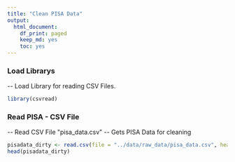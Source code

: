 ```yaml
---
title: "Clean PISA Data"
output:
  html_document:
    df_print: paged
    keep_md: yes
    toc: yes
---
```





### Load Librarys

-- Load Library for reading CSV Files.


```r
library(csvread)
```


### Read PISA - CSV File

-- Read CSV File "pisa_data.csv"
-- Gets PISA Data for cleaning



```r
pisadata_dirty <- read.csv(file = "../data/raw_data/pisa_data.csv", header = TRUE)
head(pisadata_dirty)
```

<div data-pagedtable="false">
  <script data-pagedtable-source type="application/json">
{"columns":[{"label":[""],"name":["_rn_"],"type":[""],"align":["left"]},{"label":["ï..Country.Name"],"name":[1],"type":["fctr"],"align":["left"]},{"label":["Country.Code"],"name":[2],"type":["fctr"],"align":["left"]},{"label":["Series.Name"],"name":[3],"type":["fctr"],"align":["left"]},{"label":["Series.Code"],"name":[4],"type":["fctr"],"align":["left"]},{"label":["X2013..YR2013."],"name":[5],"type":["fctr"],"align":["left"]},{"label":["X2014..YR2014."],"name":[6],"type":["fctr"],"align":["left"]},{"label":["X2015..YR2015."],"name":[7],"type":["fctr"],"align":["left"]}],"data":[{"1":"Albania","2":"ALB","3":"PISA: Mean performance on the mathematics scale","4":"LO.PISA.MAT","5":"..","6":"..","7":"413.157","_rn_":"1"},{"1":"Albania","2":"ALB","3":"PISA: Mean performance on the mathematics scale. Female","4":"LO.PISA.MAT.FE","5":"..","6":"..","7":"417.750029482799","_rn_":"2"},{"1":"Albania","2":"ALB","3":"PISA: Mean performance on the mathematics scale. Male","4":"LO.PISA.MAT.MA","5":"..","6":"..","7":"408.545458736189","_rn_":"3"},{"1":"Albania","2":"ALB","3":"PISA: Mean performance on the reading scale","4":"LO.PISA.REA","5":"..","6":"..","7":"405.2588","_rn_":"4"},{"1":"Albania","2":"ALB","3":"PISA: Mean performance on the reading scale. Female","4":"LO.PISA.REA.FE","5":"..","6":"..","7":"434.639625546737","_rn_":"5"},{"1":"Albania","2":"ALB","3":"PISA: Mean performance on the reading scale. Male","4":"LO.PISA.REA.MA","5":"..","6":"..","7":"375.75919916958","_rn_":"6"}],"options":{"columns":{"min":{},"max":[10]},"rows":{"min":[10],"max":[10]},"pages":{}}}
  </script>
</div>

